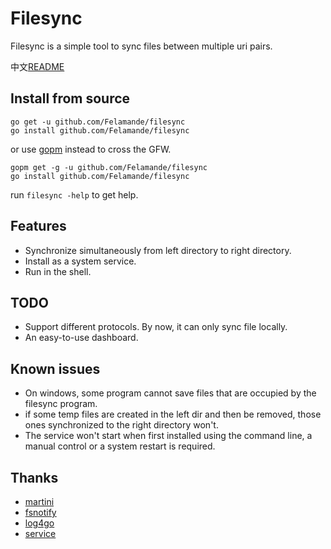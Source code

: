 ﻿# Filesync

Filesync is a simple tool to sync files between multiple uri pairs.

中文[README](https://github.com/Felamande/filesync/blob/master/README.zh-cn.md)

## Install from source
```
go get -u github.com/Felamande/filesync
go install github.com/Felamande/filesync
```
or use [gopm](http://gopm.io) instead to cross the GFW.
```
gopm get -g -u github.com/Felamande/filesync 
go install github.com/Felamande/filesync
```
run ```filesync -help``` to get help.

## Features
* Synchronize simultaneously from left directory to right directory.
* Install as a system service.
* Run in the shell.

## TODO
* Support different protocols. By now, it can only sync file locally.
* An easy-to-use dashboard.

## Known issues
* On windows, some program cannot save files that are occupied by the filesync program.
* if some temp files are created in the left dir and then be removed, those ones synchronized to the right directory won't.
* The service won't start when first installed using the command line, a manual control or a system restart is required.

## Thanks
* [martini](https://github.com/go-martini/martini)
* [fsnotify](https://gopkg.in/fsnotify.v1)
* [log4go](https://code.google.com/p/log4go)
* [service](https://github.com/kardianos/service)





